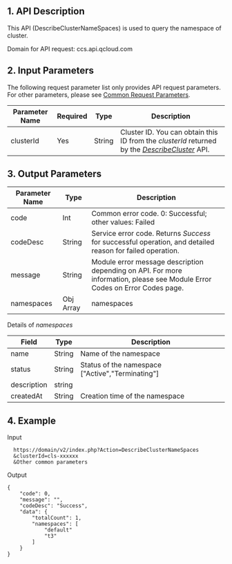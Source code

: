 ## 1. API Description
 
This API (DescribeClusterNameSpaces) is used to query the namespace of cluster.

Domain for API request: ccs.api.qcloud.com


## 2. Input Parameters
The following request parameter list only provides API request parameters. For other parameters, please see [Common Request Parameters](https://www.qcloud.com/document/api/457/9463).

| Parameter Name | Required | Type | Description |
|---------|---------|---------|---------|
| clusterId   | Yes    | String | Cluster ID. You can obtain this ID from the *clusterId* returned by the [*DescribeCluster*](https://www.qcloud.com/document/api/457/9448) API.  |


## 3. Output Parameters
 
| Parameter Name | Type | Description |
|---------|---------|---------|
| code | Int | Common error code. 0: Successful; other values: Failed |
| codeDesc | String |Service error code. Returns *Success* for successful operation, and detailed reason for failed operation.|
| message | String | Module error message description depending on API. For more information, please see Module Error Codes on Error Codes page. |
| namespaces | Obj Array |namespaces|

Details of *namespaces* 

| Field | Type | Description |
|---------|---------|---------|
| name | String | Name of the namespace |
| status | String| Status of the namespace ["Active","Terminating"] |
| description | string |  |
| createdAt | String | Creation time of the namespace |

## 4. Example
Input

```
  https://domain/v2/index.php?Action=DescribeClusterNameSpaces
  &clusterId=cls-xxxxxx
  &Other common parameters
```
Output

```
{
    "code": 0,
    "message": "",
    "codeDesc": "Success",
    "data": {
        "totalCount": 1,
        "namespaces": [
            "default"
			"t3"
        ]
    }
}
```

